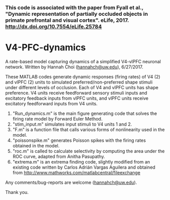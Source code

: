 
### This code is associated with the paper from Fyall et al., "Dynamic representation of partially occluded objects in primate prefrontal and visual cortex". eLife, 2017. http://dx.doi.org/10.7554/eLife.25784




# V4-PFC-dynamics

A rate-based model capturing dynamics of a simplified V4-vlPFC neuronal network. 
Written by Hannah Choi (hannahch@uw.edu), 6/27/2017.

These MATLAB codes generate dynamic responses (firing rates) of V4 (2)  and vlPFC (2) units to simulated preferred/non-preferred shape stimuli under different levels of occlusion. Each of V4 and vlPFC units has shape preference. V4 units receive feedforward sensory stimuli inputs and excitatory feedback inputs from vlPFC units, and vlPFC units receive excitatory feedforward inputs from V4 units. 
1. "Run_dynamics.m" is the main figure generating code that solves the firing rate model by Forward Euler Method. 
2. "stim_input.m" simulates input stimuli to V4 units 1 and 2.  
3.  "F.m" is a function file that calls various forms of nonlinearity used in the model. 
4. "poissonspike.m" generates Poisson spikes with the firing rates obtained in the model.
5.  "roc.m" is called to calculate selectivity by computing the area under the ROC curve, adapted from Anitha Pasupathy. 
6.  "extrema.m" is an extrema finding code, slightly modified from an existing code written by Carlos Adrián Vargas Aguilera and obtained from http://www.mathworks.com/matlabcentral/fileexchange

 Any comments/bug-reports are welcome (hannahch@uw.edu).  

Thank you.
